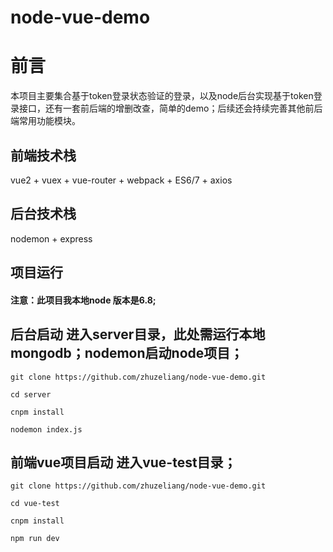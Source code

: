 # node-vue-demo
# 前言

本项目主要集合基于token登录状态验证的登录，以及node后台实现基于token登录接口，还有一套前后端的增删改查，简单的demo；后续还会持续完善其他前后端常用功能模块。


## 前端技术栈

vue2 + vuex + vue-router + webpack + ES6/7 + axios

## 后台技术栈

nodemon + express

## 项目运行

#### 注意：此项目我本地node 版本是6.8; 


## 后台启动 进入server目录，此处需运行本地mongodb；nodemon启动node项目；
```
git clone https://github.com/zhuzeliang/node-vue-demo.git 

cd server

cnpm install

nodemon index.js

```

## 前端vue项目启动 进入vue-test目录；
```
git clone https://github.com/zhuzeliang/node-vue-demo.git

cd vue-test

cnpm install

npm run dev

```


